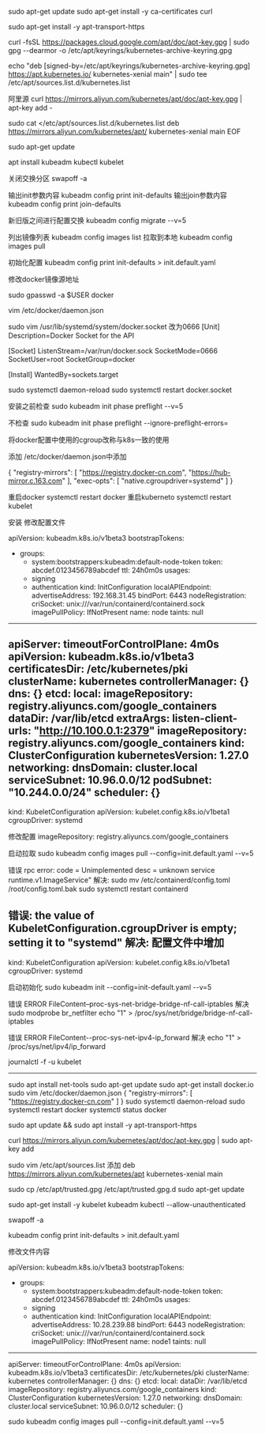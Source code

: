 sudo apt-get update
sudo apt-get install -y ca-certificates curl

sudo apt-get install -y apt-transport-https

curl -fsSL https://packages.cloud.google.com/apt/doc/apt-key.gpg | sudo gpg --dearmor -o /etc/apt/keyrings/kubernetes-archive-keyring.gpg

echo "deb [signed-by=/etc/apt/keyrings/kubernetes-archive-keyring.gpg] https://apt.kubernetes.io/ kubernetes-xenial main" | sudo tee /etc/apt/sources.list.d/kubernetes.list

阿里源
curl https://mirrors.aliyun.com/kubernetes/apt/doc/apt-key.gpg | apt-key add -

sudo cat <<EOF >/etc/apt/sources.list.d/kubernetes.list
deb https://mirrors.aliyun.com/kubernetes/apt/ kubernetes-xenial main
EOF


sudo apt-get update

apt install kubeadm kubectl kubelet

关闭交换分区
swapoff -a 

输出init参数内容
kubeadm config print init-defaults
输出join参数内容
kubeadm config print join-defaults

新旧版之间进行配置交换
kubeadm config migrate --v=5

列出镜像列表
kubeadm config images list
拉取到本地
kubeadm config images pull

初始化配置
kubeadm config print init-defaults > init.default.yaml

修改docker镜像源地址


sudo gpasswd -a $USER docker

vim /etc/docker/daemon.json

sudo vim /usr/lib/systemd/system/docker.socket
改为0666
[Unit]
Description=Docker Socket for the API

[Socket]
ListenStream=/var/run/docker.sock
SocketMode=0666
SocketUser=root
SocketGroup=docker

[Install]
WantedBy=sockets.target

sudo systemctl daemon-reload
sudo systemctl restart docker.socket

安装之前检查
sudo kubeadm init phase preflight --v=5

不检查
sudo kubeadm init phase preflight --ignore-preflight-errors=

将docker配置中使用的cgroup改称与k8s一致的使用

添加
/etc/docker/daemon.json中添加

{
	"registry-mirrors": [
		"https://registry.docker-cn.com",
		"https://hub-mirror.c.163.com"
	],
	"exec-opts": [
		"native.cgroupdriver=systemd"
	]
}

重启docker
systemctl restart docker
重启kuberneto
systemctl restart kubelet

安装
修改配置文件 

apiVersion: kubeadm.k8s.io/v1beta3
bootstrapTokens:
- groups:
  - system:bootstrappers:kubeadm:default-node-token
  token: abcdef.0123456789abcdef
  ttl: 24h0m0s
  usages:
  - signing
  - authentication
kind: InitConfiguration
localAPIEndpoint:
  advertiseAddress: 192.168.31.45
  bindPort: 6443
nodeRegistration:
  criSocket: unix:///var/run/containerd/containerd.sock
  imagePullPolicy: IfNotPresent
  name: node
  taints: null
---
apiServer:
  timeoutForControlPlane: 4m0s
apiVersion: kubeadm.k8s.io/v1beta3
certificatesDir: /etc/kubernetes/pki
clusterName: kubernetes
controllerManager: {}
dns: {}
etcd:
  local:
    imageRepository: registry.aliyuncs.com/google_containers
    dataDir: /var/lib/etcd
    extraArgs:
      listen-client-urls: "http://10.100.0.1:2379"
imageRepository: registry.aliyuncs.com/google_containers
kind: ClusterConfiguration
kubernetesVersion: 1.27.0
networking:
  dnsDomain: cluster.local
  serviceSubnet: 10.96.0.0/12
  podSubnet: "10.244.0.0/24"
scheduler: {}
---
kind: KubeletConfiguration
apiVersion: kubelet.config.k8s.io/v1beta1
cgroupDriver: systemd


修改配置
imageRepository: registry.aliyuncs.com/google_containers

启动拉取
sudo kubeadm config images pull --config=init.default.yaml --v=5


错误
rpc error: code = Unimplemented desc = unknown service runtime.v1.ImageService"
解决:
sudo mv /etc/containerd/config.toml /root/config.toml.bak
sudo systemctl restart containerd

错误: 
the value of KubeletConfiguration.cgroupDriver is empty; setting it to "systemd"
解决:
配置文件中增加
---
kind: KubeletConfiguration
apiVersion: kubelet.config.k8s.io/v1beta1
cgroupDriver: systemd


启动初始化
sudo kubeadm init --config=init-default.yaml --v=5

错误
ERROR FileContent–proc-sys-net-bridge-bridge-nf-call-iptables
解决
sudo modprobe br_netfilter
echo "1" > /proc/sys/net/bridge/bridge-nf-call-iptables


错误
ERROR FileContent--proc-sys-net-ipv4-ip_forward
解决
echo "1" > /proc/sys/net/ipv4/ip_forward





journalctl -f -u kubelet



----------------------------------------------------------------------------------------
sudo apt install net-tools
sudo apt-get update
sudo apt-get install docker.io
sudo vim /etc/docker/daemon.json
{
  "registry-mirrors": [
    "https://registry.docker-cn.com"
  ]
}
sudo systemctl daemon-reload
sudo systemctl restart docker
systemctl status docker


sudo apt update && sudo apt install -y apt-transport-https

curl https://mirrors.aliyun.com/kubernetes/apt/doc/apt-key.gpg | sudo apt-key add

sudo vim /etc/apt/sources.list
添加
deb https://mirrors.aliyun.com/kubernetes/apt kubernetes-xenial main

sudo cp /etc/apt/trusted.gpg /etc/apt/trusted.gpg.d
sudo apt-get update

sudo apt-get install -y kubelet kubeadm kubectl --allow-unauthenticated

swapoff -a

kubeadm config print init-defaults > init.default.yaml

修改文件内容

apiVersion: kubeadm.k8s.io/v1beta3
bootstrapTokens:
- groups:
  - system:bootstrappers:kubeadm:default-node-token
  token: abcdef.0123456789abcdef
  ttl: 24h0m0s
  usages:
  - signing
  - authentication
kind: InitConfiguration
localAPIEndpoint:
  advertiseAddress: 10.28.239.88
  bindPort: 6443
nodeRegistration:
  criSocket: unix:///var/run/containerd/containerd.sock
  imagePullPolicy: IfNotPresent
  name: node1
  taints: null
---
apiServer:
  timeoutForControlPlane: 4m0s
apiVersion: kubeadm.k8s.io/v1beta3
certificatesDir: /etc/kubernetes/pki
clusterName: kubernetes
controllerManager: {}
dns: {}
etcd:
  local:
    dataDir: /var/lib/etcd
imageRepository: registry.aliyuncs.com/google_containers
kind: ClusterConfiguration
kubernetesVersion: 1.27.0
networking:
  dnsDomain: cluster.local
  serviceSubnet: 10.96.0.0/12
scheduler: {}




sudo kubeadm config images pull --config=init.default.yaml --v=5





